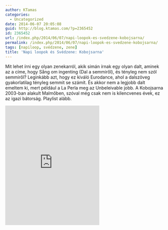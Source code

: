 ```yaml
---
author: KTamas
categories:
  - Uncategorized
date: 2014-06-07 20:05:08
guid: http://blog.ktamas.com/?p=2365452
id: 2365452
url: /index.php/2014/06/07/napi-loopok-es-svedzene-kobojsarna/
permalink: /index.php/2014/06/07/napi-loopok-es-svedzene-kobojsarna/
tags: [napiloop, svédzene, zene]
title: 'Napi loopok és Svédzene: Kobojsarna'
---
```


Mit lehet írni egy olyan zenekarról, akik simán írnak egy olyan dalt, aminek az a címe, hogy Sång om ingenting (Dal a semmiről), és tényleg nem szól semmiről? Leginkább azt, hogy ez kiváló Eurodance, ahol a dalszöveg gyakorlatilag tényleg semmit se számít. És akkor nem a legjobb dalt emeltem ki, mert például a La Perla meg az Unbeleivable jobb. A Kobojsarna 2003-ban alakult Malmőben, szóval még csak nem is kilencvenes évek, ez az igazi bátorság. Playlist alább.

<p><iframe src="https://embed.spotify.com/?uri=spotify:user:ktamas:playlist:4Uutv2qD2OAneeJrDZgjzV" width="300" height="380" frameborder="0"></iframe></p>
